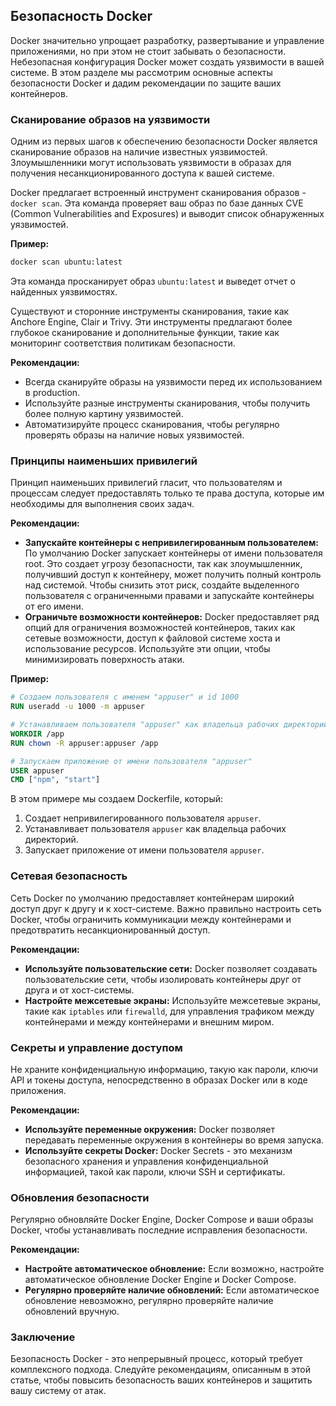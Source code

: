 ## Безопасность Docker

Docker значительно упрощает разработку, развертывание и управление приложениями, но при этом не стоит забывать о безопасности. Небезопасная конфигурация Docker может создать уязвимости в вашей системе. В этом разделе мы рассмотрим основные аспекты безопасности Docker и дадим рекомендации по защите ваших контейнеров.

### Сканирование образов на уязвимости

Одним из первых шагов к обеспечению безопасности Docker является сканирование образов на наличие известных уязвимостей. Злоумышленники могут использовать уязвимости в образах для получения несанкционированного доступа к вашей системе. 

Docker предлагает встроенный инструмент сканирования образов - `docker scan`. Эта команда проверяет ваш образ по базе данных CVE (Common Vulnerabilities and Exposures) и выводит список обнаруженных уязвимостей.

**Пример:**

```bash
docker scan ubuntu:latest
```

Эта команда просканирует образ `ubuntu:latest` и выведет отчет о найденных уязвимостях.

Существуют и сторонние инструменты сканирования, такие как Anchore Engine, Clair и Trivy. Эти инструменты предлагают более глубокое сканирование и дополнительные функции, такие как мониторинг соответствия политикам безопасности.

**Рекомендации:**

* Всегда сканируйте образы на уязвимости перед их использованием в production.
* Используйте разные инструменты сканирования, чтобы получить более полную картину уязвимостей.
* Автоматизируйте процесс сканирования, чтобы регулярно проверять образы на наличие новых уязвимостей.

### Принципы наименьших привилегий

Принцип наименьших привилегий гласит, что пользователям и процессам следует предоставлять только те права доступа, которые им необходимы для выполнения своих задач. 

**Рекомендации:**

* **Запускайте контейнеры с непривилегированным пользователем:** По умолчанию Docker запускает контейнеры от имени пользователя root. Это создает угрозу безопасности, так как злоумышленник, получивший доступ к контейнеру, может получить полный контроль над системой. Чтобы снизить этот риск, создайте выделенного пользователя с ограниченными правами и запускайте контейнеры от его имени.
* **Ограничьте возможности контейнеров:** Docker предоставляет ряд опций для ограничения возможностей контейнеров, таких как сетевые возможности, доступ к файловой системе хоста и использование ресурсов. Используйте эти опции, чтобы минимизировать поверхность атаки.

**Пример:**

```dockerfile
# Создаем пользователя с именем "appuser" и id 1000
RUN useradd -u 1000 -m appuser

# Устанавливаем пользователя "appuser" как владельца рабочих директорий
WORKDIR /app
RUN chown -R appuser:appuser /app

# Запускаем приложение от имени пользователя "appuser"
USER appuser
CMD ["npm", "start"]
```

В этом примере мы создаем Dockerfile, который:

1. Создает непривилегированного пользователя `appuser`.
2. Устанавливает пользователя `appuser` как владельца рабочих директорий.
3. Запускает приложение от имени пользователя `appuser`.

### Сетевая безопасность

Сеть Docker по умолчанию предоставляет контейнерам широкий доступ друг к другу и к хост-системе. Важно правильно настроить сеть Docker, чтобы ограничить коммуникации между контейнерами и предотвратить несанкционированный доступ.

**Рекомендации:**

* **Используйте пользовательские сети:** Docker позволяет создавать пользовательские сети, чтобы изолировать контейнеры друг от друга и от хост-системы.
* **Настройте межсетевые экраны:** Используйте межсетевые экраны, такие как `iptables` или `firewalld`, для управления трафиком между контейнерами и между контейнерами и внешним миром.

### Секреты и управление доступом

Не храните конфиденциальную информацию, такую как пароли, ключи API и токены доступа, непосредственно в образах Docker или в коде приложения. 

**Рекомендации:**

* **Используйте переменные окружения:** Docker позволяет передавать переменные окружения в контейнеры во время запуска. 
* **Используйте секреты Docker:** Docker Secrets - это механизм безопасного хранения и управления конфиденциальной информацией, такой как пароли, ключи SSH и сертификаты. 

### Обновления безопасности

Регулярно обновляйте Docker Engine, Docker Compose и ваши образы Docker, чтобы устанавливать последние исправления безопасности. 

**Рекомендации:**

* **Настройте автоматическое обновление:** Если возможно, настройте автоматическое обновление Docker Engine и Docker Compose.
* **Регулярно проверяйте наличие обновлений:** Если автоматическое обновление невозможно, регулярно проверяйте наличие обновлений вручную.

### Заключение

Безопасность Docker - это непрерывный процесс, который требует комплексного подхода. Следуйте рекомендациям, описанным в этой статье, чтобы повысить безопасность ваших контейнеров и защитить вашу систему от атак. 
